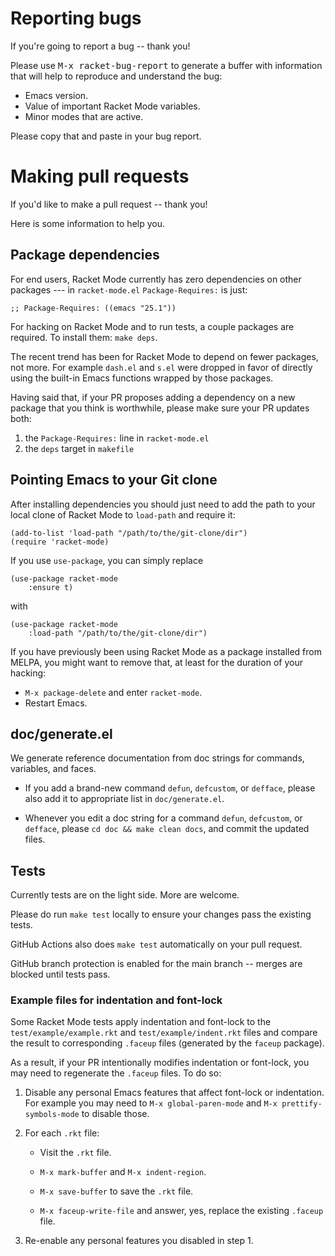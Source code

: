 # Reporting bugs

If you're going to report a bug -- thank you!

Please use <kbd>M-x racket-bug-report</kbd> to generate a buffer with
information that will help to reproduce and understand the bug:

- Emacs version.
- Value of important Racket Mode variables.
- Minor modes that are active.

Please copy that and paste in your bug report.

# Making pull requests

If you'd like to make a pull request -- thank you!

Here is some information to help you.

## Package dependencies

For end users, Racket Mode currently has zero dependencies on other
packages --- in `racket-mode.el` `Package-Requires:` is just:

```elisp
;; Package-Requires: ((emacs "25.1"))
```

For hacking on Racket Mode and to run tests, a couple packages are
required. To install them: `make deps`.

The recent trend has been for Racket Mode to depend on fewer packages,
not more. For example `dash.el` and `s.el` were dropped in favor of
directly using the built-in Emacs functions wrapped by those packages.

Having said that, if your PR proposes adding a dependency on a new
package that you think is worthwhile, please make sure your PR updates
both:

1. the `Package-Requires:` line in `racket-mode.el`
2. the `deps` target in `makefile`

## Pointing Emacs to your Git clone

After installing dependencies you should just need to add the path to
your local clone of Racket Mode to `load-path` and require it:

```elisp
(add-to-list 'load-path "/path/to/the/git-clone/dir")
(require 'racket-mode)
```

If you use `use-package`, you can simply replace

```elisp
(use-package racket-mode
    :ensure t)
```

with

```elisp
(use-package racket-mode
    :load-path "/path/to/the/git-clone/dir")
```

If you have previously been using Racket Mode as a package installed
from MELPA, you might want to remove that, at least for the duration
of your hacking:

- `M-x package-delete` and enter `racket-mode`.
- Restart Emacs.

## doc/generate.el

We generate reference documentation from doc strings for commands,
variables, and faces.

- If you add a brand-new command `defun`, `defcustom`, or `defface`,
  please also add it to appropriate list in `doc/generate.el`.

- Whenever you edit a doc string for a command `defun`, `defcustom`,
  or `defface`, please `cd doc && make clean docs`, and commit the
  updated files.

## Tests

Currently tests are on the light side. More are welcome.

Please do run `make test` locally to ensure your changes pass the
existing tests.

GitHub Actions also does `make test` automatically on your pull
request.

GitHub branch protection is enabled for the main branch -- merges
are blocked until tests pass.

### Example files for indentation and font-lock

Some Racket Mode tests apply indentation and font-lock to the
`test/example/example.rkt` and `test/example/indent.rkt` files and
compare the result to corresponding `.faceup` files (generated by the
`faceup` package).

As a result, if your PR intentionally modifies indentation or
font-lock, you may need to regenerate the `.faceup` files. To do so:

1. Disable any personal Emacs features that affect font-lock or
   indentation. For example you may need to `M-x global-paren-mode`
   and `M-x prettify-symbols-mode` to disable those.

2. For each `.rkt` file:

    - Visit the `.rkt` file.

    - `M-x mark-buffer` and `M-x indent-region`.

    - `M-x save-buffer` to save the `.rkt` file.

    - `M-x faceup-write-file` and answer, yes, replace the existing
      `.faceup` file.

3. Re-enable any personal features you disabled in step 1.
